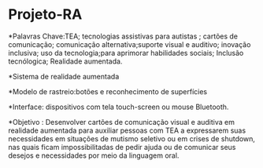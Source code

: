 # Projeto-RA

*Palavras Chave:TEA; tecnologias assistivas para autistas ; cartões de comunicação; comunicação alternativa;suporte visual e auditivo; inovação inclusiva; uso da tecnologia;para aprimorar habilidades sociais; Inclusão tecnólogica; Realidade aumentada.


*Sistema de realidade aumentada 

*Modelo de rastreio:botões e reconhecimento de superfícies

*Interface: dispositivos com tela touch-screen ou mouse Bluetooth.

*Objetivo : Desenvolver cartões de comunicação visual e auditiva em realidade aumentada
 para auxiliar pessoas com TEA a expressarem suas necessidades em situações de
 mutismo seletivo ou em crises de shutdown, nas quais ficam impossibilitadas de pedir
 ajuda ou de comunicar seus desejos e necessidades por meio da linguagem oral.
